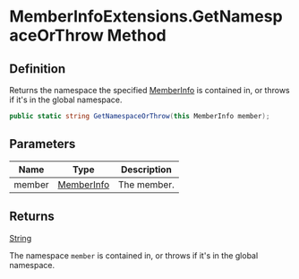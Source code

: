 # MemberInfoExtensions.GetNamespaceOrThrow Method
## Definition

Returns the namespace the specified [MemberInfo](https://learn.microsoft.com/en-gb/dotnet/api/System.Reflection.MemberInfo) is contained in, or throws if it&#39;s in the global namespace.

```c#
public static string GetNamespaceOrThrow(this MemberInfo member);
```

## Parameters

| Name | Type | Description |
| ---- | ---- | ----------- |
| member | [MemberInfo](https://learn.microsoft.com/en-gb/dotnet/api/System.Reflection.MemberInfo) | The member. |

## Returns

[String](https://learn.microsoft.com/en-gb/dotnet/api/System.String)

The namespace `member` is contained in, or throws if it&#39;s in the global namespace.
